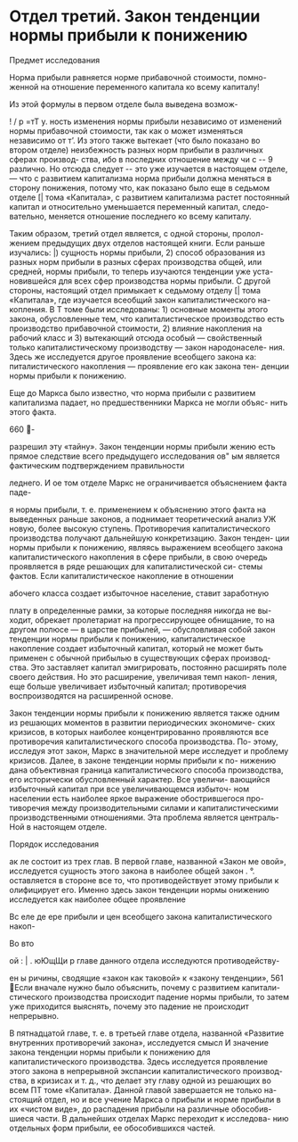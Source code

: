 # Отдел третий. Закон тенденции нормы прибыли к понижению

Предмет исследования

Норма прибыли равняется норме прибавочной стоимости, помно-
женной на отношение переменного капитала ко всему капиталу!

Из этой формулы в первом отделе была выведена возмож-

! /
р =тТ у.
ность изменения нормы прибыли независимо от изменений нормы
прибавочной стоимости, так как о может изменяться независимо
от т’. Из этого также вытекает (что было показано во втором отделе)
неизбежность разных норм прибыли в различных сферах производ-
ства, ибо в последних отношение между чи с -- 9 различно. Но
отсюда следует -- это уже изучается в настоящем отделе, — что с
развитием капитализма норма прибыли должна меняться в сторону
понижения, потому что, как показано было еще в седьмом отделе
[| тома «Капитала», с развитием капитализма растет постоянный
капитал и относительно уменьшается переменный капитал, следо-
вательно, меняется отношение последнего ко всему капиталу.

Таким образом, третий отдел является, с одной стороны, пролол-
жением предыдущих двух отделов настоящей книги. Если раньше
изучались: |) сущность нормы прибыли, 2) способ образования из
разных норм прибыли в разных сферах производства общей, или
средней, нормы прибыли, то теперь изучаются тенденции уже уста-
новившейся для всех сфер производства нормы прибыли. С другой
стороны, настоящий отдел примыкает к седьмому отделу [| тома
«Капитала», где изучается всеобщий закон капиталистического на-
копления. В Т томе были исследованы: 1) основные моменты этого
закона, обусловленные тем, что капиталистическое производство
есть производство прибавочной стоимости, 2) влияние накопления
на рабочий класс и 3) вытекающий отсюда особый — свойственный
только капиталистическому производству — закон народонаселе-
ния. Здесь же исследуется другое проявление всеобщего закона ка:
питалистического накопления — проявление его как закона тен-
денции нормы прибыли к понижению.

Еще до Маркса было известно, что норма прибыли с развитием
капитализма падает, но предшественники Маркса не могли объяс-
нить этого факта.

660
-

разрешил эту «тайну». Закон тенденции нормы прибыли
жению есть прямое следствие всего предыдущего исследования
ов" ым является фактическим подтверждением правильности

леднего. И
ое том отделе Маркс не ограничивается объяснением факта паде-

я нормы прибыли, т. е. применением к объяснению этого факта
на выведенных раньше законов, а поднимает теоретический анализ
УЖ новую, более высокую ступень. Противоречия капиталистического
производства получают дальнейшую конкретизацию. Закон тенден-
ции нормы прибыли к понижению, являясь выражением всеобщего
закона капиталистического накопления в сфере прибыли, в свою
очередь проявляется в ряде решающих для капиталистической си-
стемы фактов. Если капиталистическое накопление в отношении

абочего класса создает избыточное население, ставит заработную

плату в определенные рамки, за которые последняя никогда не вы-
ходит, обрекает пролетариат на прогрессирующее обнищание, то
на другом полюсе — в царстве прибылей, — обусловливая собой
закон тенденции нормы прибыли к понижению, капиталистическое
накопление создает избыточный капитал, который не может быть
применен с обычной прибылью в существующих сферах производ-
ства. Это заставляет капитал эмигрировать, постоянно расширять
поле своего действия. Но это расширение, увеличивая темп накоп-
ления, еще больше увеличивает избыточный капитал; противоречия
воспроизводятся на расширенной основе.

Закон тенденции нормы прибыли к понижению является также
одним из решающих моментов в развитии периодических экономиче-
ских кризисов, в которых наиболее концентрированно проявляются
все противоречия капиталистического способа производства. По-
этому, исследуя этот закон, Маркс в значительной мере исследует
и проблему кризисов. Далее, в законе тенденции нормы прибыли к по-
нижению дана объективная граница капиталистического способа
производства, его исторически обусловленный характер. Все увеличи-
вающийся избыточный капитал при все увеличивающемся избыточ-
ном населении есть наиболее яркое выражение обострившегося про-
тиворечия между производительными силами и капиталистическими
производственными отношениями. Эта проблема является централь-
Ной в настоящем отделе.

Порядок исследования

ак ле состоит из трех глав. В первой главе, названной «Закон
ме овой», исследуется сущность этого закона в наиболее общей
закон . °. оставляется в стороне все то, что противодействует этому
прибыли к олифицирует его. Именно здесь закон тенденции нормы
онижению исследуется как наиболее общее проявление

Вс еле
де ере прибыли и цен всеобщего закона капиталистического накоп-

Во вто

ой : | .
юЮщЩи р главе данного отдела исследуются противодейству-

ен ы
ричины, сводящие «закон как таковой» к «закону тенденции»,
561
Если вначале нужно было объяснить, почему с развитием капитали-
стического производства происходит падение нормы прибыли, то
затем уже приходится выяснять, почему это падение не происходит
непрерывно.

В пятнадцатой главе, т. е. в третьей главе отдела, названной
«Развитие внутренних противоречий закона», исследуется смысл
И значение закона тенденции нормы прибыли к понижению для
капиталистического производства. Здесь исследуется проявление
этого закона в непрерывной экспансии капиталистического производ-
ства, в кризисах и т. д., что делает эту главу одной из решающих во
всем ПТ томе «Капитала». Данной главой завершается не только на-
стоящий отдел, но и все учение Маркса о прибыли и норме прибыли
в их «чистом виде», до распадения прибыли на различные обособив-
шиеся части. В дальнейших отделах Маркс переходит к исследова-
нию отдельных форм прибыли, ее обособившихся частей.
